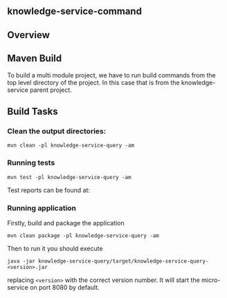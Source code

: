 knowledge-service-command
-------------------------

## Overview


## Maven Build

To build a multi module project, we have to run build commands from the top level directory of the project. In this case that is from the knowledge-service parent project.

## Build Tasks

### Clean the output directories:

    mvn clean -pl knowledge-service-query -am

### Running tests

    mvn test -pl knowledge-service-query -am

Test reports can be found at:

	

### Running application

Firstly, build and package the application

    mvn clean package -pl knowledge-service-query -am

Then to run it you should execute

    java -jar knowledge-service-query/target/knowledge-service-query-<version>.jar

replacing `<version>` with the correct version number. It will start the micro-service on port 8080 by default.